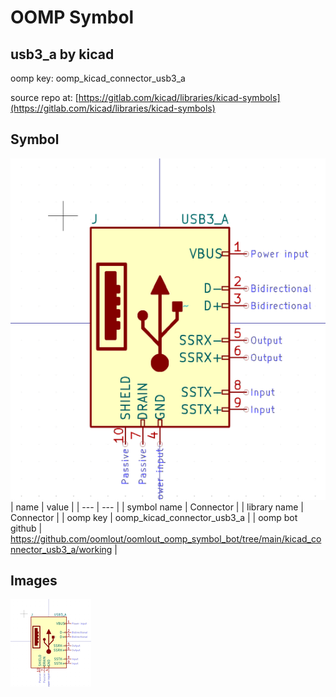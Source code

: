 # OOMP Symbol  
## usb3_a  by kicad  
  
oomp key: oomp_kicad_connector_usb3_a  
  
source repo at: [https://gitlab.com/kicad/libraries/kicad-symbols](https://gitlab.com/kicad/libraries/kicad-symbols)  
## Symbol  
  
[![working.png](working_600.png)](working.png)  
| name | value | 
| --- | --- | 
| symbol name | Connector | 
| library name | Connector | 
| oomp key | oomp_kicad_connector_usb3_a | 
| oomp bot github | https://github.com/oomlout/oomlout_oomp_symbol_bot/tree/main/kicad_connector_usb3_a/working | 
## Images  
  
[![working.png](working_140.png)](working.png)  
